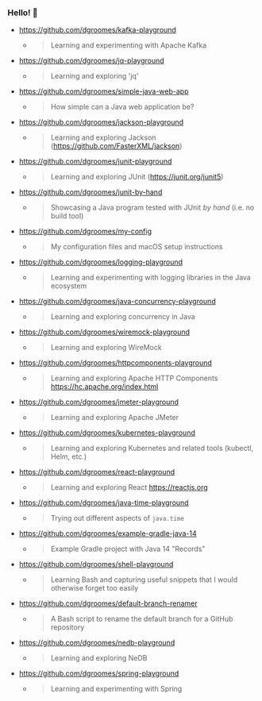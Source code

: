 ### Hello! 👋

* <https://github.com/dgroomes/kafka-playground>
  * > Learning and experimenting with Apache Kafka
* <https://github.com/dgroomes/jq-playground>
  * > Learning and exploring 'jq'
* <https://github.com/dgroomes/simple-java-web-app>
  * > How simple can a Java web application be?
* <https://github.com/dgroomes/jackson-playground>
  * > Learning and exploring Jackson (<https://github.com/FasterXML/jackson>)
* <https://github.com/dgroomes/junit-playground>
  * > Learning and exploring JUnit (<https://junit.org/junit5>)
* <https://github.com/dgroomes/junit-by-hand>
  * > Showcasing a Java program tested with JUnit *by hand* (i.e. no build tool)
* <https://github.com/dgroomes/my-config>
  * > My configuration files and macOS setup instructions
* <https://github.com/dgroomes/logging-playground>
  * > Learning and experimenting with logging libraries in the Java ecosystem
* <https://github.com/dgroomes/java-concurrency-playground>
  * > Learning and exploring concurrency in Java
* <https://github.com/dgroomes/wiremock-playground>
  * > Learning and exploring WireMock
* <https://github.com/dgroomes/httpcomponents-playground>
  * > Learning and exploring Apache HTTP Components <https://hc.apache.org/index.html>
* <https://github.com/dgroomes/jmeter-playground>
  * > Learning and exploring Apache JMeter
* <https://github.com/dgroomes/kubernetes-playground>
  * > Learning and exploring Kubernetes and related tools (kubectl, Helm, etc.)
* <https://github.com/dgroomes/react-playground>
  * > Learning and exploring React <https://reactjs.org>
* <https://github.com/dgroomes/java-time-playground>
  * > Trying out different aspects of `java.time`
* <https://github.com/dgroomes/example-gradle-java-14>
  * > Example Gradle project with Java 14 "Records"
* <https://github.com/dgroomes/shell-playground>
  * > Learning Bash and capturing useful snippets that I would otherwise forget too easily
* <https://github.com/dgroomes/default-branch-renamer>
  * > A Bash script to rename the default branch for a GitHub repository
* <https://github.com/dgroomes/nedb-playground>
  * > Learning and exploring NeDB
* <https://github.com/dgroomes/spring-playground>
  * > Learning and experimenting with Spring

